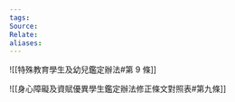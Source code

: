 ```yaml
---
tags: 
Source: 
Relate: 
aliases:
---
```

![[特殊教育學生及幼兒鑑定辦法#第 9 條]]

![[身心障礙及資賦優異學生鑑定辦法修正條文對照表#第九條]]


